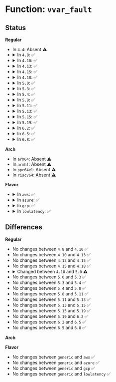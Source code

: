 # Function: <code>vvar_fault</code>

## Status
<b>Regular</b>
<ul>
<li>
In <code>4.4</code>: Absent ⚠️
</li>
<li>
<details>
<summary>In <code>4.8</code>: ✅</summary>

```c
int vvar_fault(const struct vm_special_mapping *sm, struct vm_area_struct *vma, struct vm_fault *vmf);
```

**Collision:** Unique Static

**Inline:** No

**Transformation:** False

**Instances:**

```
In arch/x86/entry/vdso/vma.c (ffffffff81004160)
Location: arch/x86/entry/vdso/vma.c:136
Inline: False
```
**Symbols:**

```
ffffffff81004160-ffffffff81004228: vvar_fault (STB_LOCAL)
```
</details>
</li>
<li>
<details>
<summary>In <code>4.10</code>: ✅</summary>

```c
int vvar_fault(const struct vm_special_mapping *sm, struct vm_area_struct *vma, struct vm_fault *vmf);
```

**Collision:** Unique Static

**Inline:** No

**Transformation:** False

**Instances:**

```
In arch/x86/entry/vdso/vma.c (ffffffff81003ee0)
Location: arch/x86/entry/vdso/vma.c:88
Inline: False
```
**Symbols:**

```
ffffffff81003ee0-ffffffff81003fa8: vvar_fault (STB_LOCAL)
```
</details>
</li>
<li>
<details>
<summary>In <code>4.13</code>: ✅</summary>

```c
int vvar_fault(const struct vm_special_mapping *sm, struct vm_area_struct *vma, struct vm_fault *vmf);
```

**Collision:** Unique Static

**Inline:** No

**Transformation:** False

**Instances:**

```
In arch/x86/entry/vdso/vma.c (ffffffff81003e00)
Location: arch/x86/entry/vdso/vma.c:87
Inline: False
```
**Symbols:**

```
ffffffff81003e00-ffffffff81003f10: vvar_fault (STB_LOCAL)
```
</details>
</li>
<li>
<details>
<summary>In <code>4.15</code>: ✅</summary>

```c
int vvar_fault(const struct vm_special_mapping *sm, struct vm_area_struct *vma, struct vm_fault *vmf);
```

**Collision:** Unique Static

**Inline:** No

**Transformation:** False

**Instances:**

```
In arch/x86/entry/vdso/vma.c (ffffffff81004050)
Location: arch/x86/entry/vdso/vma.c:87
Inline: False
```
**Symbols:**

```
ffffffff81004050-ffffffff8100416e: vvar_fault (STB_LOCAL)
```
</details>
</li>
<li>
<details>
<summary>In <code>4.18</code>: ✅</summary>

```c
int vvar_fault(const struct vm_special_mapping *sm, struct vm_area_struct *vma, struct vm_fault *vmf);
```

**Collision:** Unique Static

**Inline:** No

**Transformation:** False

**Instances:**

```
In arch/x86/entry/vdso/vma.c (ffffffff810047f0)
Location: arch/x86/entry/vdso/vma.c:87
Inline: False
```
**Symbols:**

```
ffffffff810047f0-ffffffff8100490e: vvar_fault (STB_LOCAL)
```
</details>
</li>
<li>
<details>
<summary>In <code>5.0</code>: ✅</summary>

```c
vm_fault_t vvar_fault(const struct vm_special_mapping *sm, struct vm_area_struct *vma, struct vm_fault *vmf);
```

**Collision:** Unique Static

**Inline:** No

**Transformation:** False

**Instances:**

```
In arch/x86/entry/vdso/vma.c (ffffffff81004750)
Location: arch/x86/entry/vdso/vma.c:87
Inline: False
```
**Symbols:**

```
ffffffff81004750-ffffffff81004865: vvar_fault (STB_LOCAL)
```
</details>
</li>
<li>
<details>
<summary>In <code>5.3</code>: ✅</summary>

```c
vm_fault_t vvar_fault(const struct vm_special_mapping *sm, struct vm_area_struct *vma, struct vm_fault *vmf);
```

**Collision:** Unique Static

**Inline:** No

**Transformation:** False

**Instances:**

```
In arch/x86/entry/vdso/vma.c (ffffffff810049c0)
Location: arch/x86/entry/vdso/vma.c:87
Inline: False
```
**Symbols:**

```
ffffffff810049c0-ffffffff81004aca: vvar_fault (STB_LOCAL)
```
</details>
</li>
<li>
<details>
<summary>In <code>5.4</code>: ✅</summary>

```c
vm_fault_t vvar_fault(const struct vm_special_mapping *sm, struct vm_area_struct *vma, struct vm_fault *vmf);
```

**Collision:** Unique Static

**Inline:** No

**Transformation:** False

**Instances:**

```
In arch/x86/entry/vdso/vma.c (ffffffff81004a20)
Location: arch/x86/entry/vdso/vma.c:87
Inline: False
```
**Symbols:**

```
ffffffff81004a20-ffffffff81004b4f: vvar_fault (STB_LOCAL)
```
</details>
</li>
<li>
<details>
<summary>In <code>5.8</code>: ✅</summary>

```c
vm_fault_t vvar_fault(const struct vm_special_mapping *sm, struct vm_area_struct *vma, struct vm_fault *vmf);
```

**Collision:** Unique Static

**Inline:** No

**Transformation:** False

**Instances:**

```
In arch/x86/entry/vdso/vma.c (ffffffff810059a0)
Location: arch/x86/entry/vdso/vma.c:167
Inline: False
```
**Symbols:**

```
ffffffff810059a0-ffffffff81005bcc: vvar_fault (STB_LOCAL)
```
</details>
</li>
<li>
<details>
<summary>In <code>5.11</code>: ✅</summary>

```c
vm_fault_t vvar_fault(const struct vm_special_mapping *sm, struct vm_area_struct *vma, struct vm_fault *vmf);
```

**Collision:** Unique Static

**Inline:** No

**Transformation:** False

**Instances:**

```
In arch/x86/entry/vdso/vma.c (ffffffff81004950)
Location: arch/x86/entry/vdso/vma.c:150
Inline: False
```
**Symbols:**

```
ffffffff81004950-ffffffff81004b7c: vvar_fault (STB_LOCAL)
```
</details>
</li>
<li>
<details>
<summary>In <code>5.13</code>: ✅</summary>

```c
vm_fault_t vvar_fault(const struct vm_special_mapping *sm, struct vm_area_struct *vma, struct vm_fault *vmf);
```

**Collision:** Unique Static

**Inline:** No

**Transformation:** False

**Instances:**

```
In arch/x86/entry/vdso/vma.c (ffffffff81004940)
Location: arch/x86/entry/vdso/vma.c:150
Inline: False
```
**Symbols:**

```
ffffffff81004940-ffffffff81004b66: vvar_fault (STB_LOCAL)
```
</details>
</li>
<li>
<details>
<summary>In <code>5.15</code>: ✅</summary>

```c
vm_fault_t vvar_fault(const struct vm_special_mapping *sm, struct vm_area_struct *vma, struct vm_fault *vmf);
```

**Collision:** Unique Static

**Inline:** No

**Transformation:** False

**Instances:**

```
In arch/x86/entry/vdso/vma.c (ffffffff81004f70)
Location: arch/x86/entry/vdso/vma.c:150
Inline: False
```
**Symbols:**

```
ffffffff81004f70-ffffffff81005196: vvar_fault (STB_LOCAL)
```
</details>
</li>
<li>
<details>
<summary>In <code>5.19</code>: ✅</summary>

```c
vm_fault_t vvar_fault(const struct vm_special_mapping *sm, struct vm_area_struct *vma, struct vm_fault *vmf);
```

**Collision:** Unique Static

**Inline:** No

**Transformation:** False

**Instances:**

```
In arch/x86/entry/vdso/vma.c (ffffffff81003fb0)
Location: arch/x86/entry/vdso/vma.c:150
Inline: False
```
**Symbols:**

```
ffffffff81003fb0-ffffffff810041fc: vvar_fault (STB_LOCAL)
```
</details>
</li>
<li>
<details>
<summary>In <code>6.2</code>: ✅</summary>

```c
vm_fault_t vvar_fault(const struct vm_special_mapping *sm, struct vm_area_struct *vma, struct vm_fault *vmf);
```

**Collision:** Unique Static

**Inline:** No

**Transformation:** False

**Instances:**

```
In arch/x86/entry/vdso/vma.c (ffffffff81004670)
Location: arch/x86/entry/vdso/vma.c:127
Inline: False
```
**Symbols:**

```
ffffffff81004670-ffffffff8100480e: vvar_fault (STB_LOCAL)
```
</details>
</li>
<li>
<details>
<summary>In <code>6.5</code>: ✅</summary>

```c
vm_fault_t vvar_fault(const struct vm_special_mapping *sm, struct vm_area_struct *vma, struct vm_fault *vmf);
```

**Collision:** Unique Static

**Inline:** No

**Transformation:** False

**Instances:**

```
In arch/x86/entry/vdso/vma.c (ffffffff81003e30)
Location: arch/x86/entry/vdso/vma.c:128
Inline: False
```
**Symbols:**

```
ffffffff81003e30-ffffffff81003fce: vvar_fault (STB_LOCAL)
```
</details>
</li>
<li>
<details>
<summary>In <code>6.8</code>: ✅</summary>

```c
vm_fault_t vvar_fault(const struct vm_special_mapping *sm, struct vm_area_struct *vma, struct vm_fault *vmf);
```

**Collision:** Unique Static

**Inline:** No

**Transformation:** False

**Instances:**

```
In arch/x86/entry/vdso/vma.c (ffffffff81006740)
Location: arch/x86/entry/vdso/vma.c:128
Inline: False
```
**Symbols:**

```
ffffffff81006740-ffffffff810068de: vvar_fault (STB_LOCAL)
```
</details>
</li>
</ul>
<b>Arch</b>
<ul>
<li>
In <code>arm64</code>: Absent ⚠️
</li>
<li>
In <code>armhf</code>: Absent ⚠️
</li>
<li>
In <code>ppc64el</code>: Absent ⚠️
</li>
<li>
In <code>riscv64</code>: Absent ⚠️
</li>
</ul>
<b>Flavor</b>
<ul>
<li>
<details>
<summary>In <code>aws</code>: ✅</summary>

```c
vm_fault_t vvar_fault(const struct vm_special_mapping *sm, struct vm_area_struct *vma, struct vm_fault *vmf);
```

**Collision:** Unique Static

**Inline:** No

**Transformation:** False

**Instances:**

```
In arch/x86/entry/vdso/vma.c (ffffffff81004a20)
Location: arch/x86/entry/vdso/vma.c:87
Inline: False
```
**Symbols:**

```
ffffffff81004a20-ffffffff81004b4f: vvar_fault (STB_LOCAL)
```
</details>
</li>
<li>
<details>
<summary>In <code>azure</code>: ✅</summary>

```c
vm_fault_t vvar_fault(const struct vm_special_mapping *sm, struct vm_area_struct *vma, struct vm_fault *vmf);
```

**Collision:** Unique Static

**Inline:** No

**Transformation:** False

**Instances:**

```
In arch/x86/entry/vdso/vma.c (ffffffff81003100)
Location: arch/x86/entry/vdso/vma.c:87
Inline: False
```
**Symbols:**

```
ffffffff81003100-ffffffff8100322f: vvar_fault (STB_LOCAL)
```
</details>
</li>
<li>
<details>
<summary>In <code>gcp</code>: ✅</summary>

```c
vm_fault_t vvar_fault(const struct vm_special_mapping *sm, struct vm_area_struct *vma, struct vm_fault *vmf);
```

**Collision:** Unique Static

**Inline:** No

**Transformation:** False

**Instances:**

```
In arch/x86/entry/vdso/vma.c (ffffffff810049e0)
Location: arch/x86/entry/vdso/vma.c:87
Inline: False
```
**Symbols:**

```
ffffffff810049e0-ffffffff81004b0f: vvar_fault (STB_LOCAL)
```
</details>
</li>
<li>
<details>
<summary>In <code>lowlatency</code>: ✅</summary>

```c
vm_fault_t vvar_fault(const struct vm_special_mapping *sm, struct vm_area_struct *vma, struct vm_fault *vmf);
```

**Collision:** Unique Static

**Inline:** No

**Transformation:** False

**Instances:**

```
In arch/x86/entry/vdso/vma.c (ffffffff81004b20)
Location: arch/x86/entry/vdso/vma.c:87
Inline: False
```
**Symbols:**

```
ffffffff81004b20-ffffffff81004c4f: vvar_fault (STB_LOCAL)
```
</details>
</li>
</ul>

## Differences
<b>Regular</b>
<ul>
<li>
No changes between <code>4.8</code> and <code>4.10</code> ✅
</li>
<li>
No changes between <code>4.10</code> and <code>4.13</code> ✅
</li>
<li>
No changes between <code>4.13</code> and <code>4.15</code> ✅
</li>
<li>
No changes between <code>4.15</code> and <code>4.18</code> ✅
</li>
<li>
<details>
<summary>Changed between <code>4.18</code> and <code>5.0</code> ⚠️</summary>
<ul>
<li>
<b>Return type changed. </b>
<code>int</code> ➡️ <code>vm_fault_t</code>
</li>
</ul>
</details>
</li>
<li>
No changes between <code>5.0</code> and <code>5.3</code> ✅
</li>
<li>
No changes between <code>5.3</code> and <code>5.4</code> ✅
</li>
<li>
No changes between <code>5.4</code> and <code>5.8</code> ✅
</li>
<li>
No changes between <code>5.8</code> and <code>5.11</code> ✅
</li>
<li>
No changes between <code>5.11</code> and <code>5.13</code> ✅
</li>
<li>
No changes between <code>5.13</code> and <code>5.15</code> ✅
</li>
<li>
No changes between <code>5.15</code> and <code>5.19</code> ✅
</li>
<li>
No changes between <code>5.19</code> and <code>6.2</code> ✅
</li>
<li>
No changes between <code>6.2</code> and <code>6.5</code> ✅
</li>
<li>
No changes between <code>6.5</code> and <code>6.8</code> ✅
</li>
</ul>
<b>Arch</b>
<ul>
</ul>
<b>Flavor</b>
<ul>
<li>
No changes between <code>generic</code> and <code>aws</code> ✅
</li>
<li>
No changes between <code>generic</code> and <code>azure</code> ✅
</li>
<li>
No changes between <code>generic</code> and <code>gcp</code> ✅
</li>
<li>
No changes between <code>generic</code> and <code>lowlatency</code> ✅
</li>
</ul>
